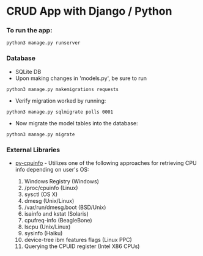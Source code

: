 # CRUD App with Django / Python

### To run the app:
```
python3 manage.py runserver
```

### Database
* SQLite DB
* Upon making changes in 'models.py', be sure to run 
```
python3 manage.py makemigrations requests
```
* Verify migration worked by running:
```
python3 manage.py sqlmigrate polls 0001
```
* Now migrate the model tables into the database:
```
python3 manage.py migrate
```

### External Libraries
* [py-cpuinfo](https://github.com/workhorsy/py-cpuinfo) - Utilizes one of the following approaches for retrieving CPU info depending on user's OS:

  1. Windows Registry (Windows)
  2. /proc/cpuinfo (Linux)
  3. sysctl (OS X)
  4. dmesg (Unix/Linux)
  5. /var/run/dmesg.boot (BSD/Unix)
  6. isainfo and kstat (Solaris)
  7. cpufreq-info (BeagleBone)
  8. lscpu (Unix/Linux)
  9. sysinfo (Haiku)
  10. device-tree ibm features flags (Linux PPC)
  11. Querying the CPUID register (Intel X86 CPUs)